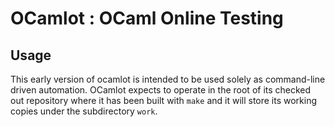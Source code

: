 # OCamlot : OCaml Online Testing

## Usage

This early version of ocamlot is intended to be used solely as
command-line driven automation. OCamlot expects to operate in the root
of its checked out repository where it has been built with `make` and it
will store its working copies under the subdirectory `work`.
